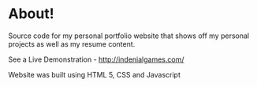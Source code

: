# About!
Source code for my personal portfolio website that shows off my personal projects as well as my resume content. 

See a Live Demonstration - http://indenialgames.com/

Website was built using HTML 5, CSS and Javascript 
